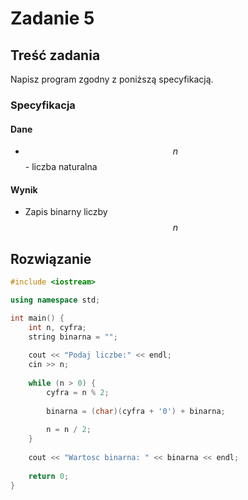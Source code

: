 # Zadanie 5

## Treść zadania

Napisz program zgodny z poniższą specyfikacją.

### Specyfikacja

#### Dane

* $$n$$ - liczba naturalna

#### Wynik

* Zapis binarny liczby $$n$$

## Rozwiązanie

```cpp
#include <iostream>

using namespace std;

int main() {
    int n, cyfra;
    string binarna = "";
    
    cout << "Podaj liczbe:" << endl;
    cin >> n;
    
    while (n > 0) {
        cyfra = n % 2;
        
        binarna = (char)(cyfra + '0') + binarna;
        
        n = n / 2;
    }
    
    cout << "Wartosc binarna: " << binarna << endl;
    
    return 0;
}
```
